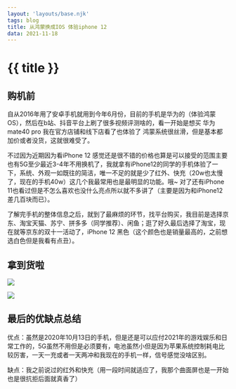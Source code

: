 ```yaml
---
layout: 'layouts/base.njk'
tags: blog
title: 从鸿蒙换成IOS 体验iphone 12
data: 2021-11-18
---
```


# {{ title }}

## 购机前

自从2016年用了安卓手机就用到今年6月份，目前的手机是华为的（体验鸿蒙OS），然后在b站、抖音平台上刷了很多视频评测啥的，看一开始是想买 华为mate40 pro 我在官方店铺和线下店看了也体验了 鸿蒙系统很丝滑，但是基本都加价或者没货，这就很难受了。

不过因为近期因为看iPhone 12 感觉还是很不错的价格也算是可以接受的范围主要也有5G至少最近3-4年不用换机了，我就拿有iPhone12的同学的手机体验了一下，系统、外观一如既往的简洁，唯一不足的就是少了红外、快充（20w也太慢了，现在的手机40w）这几个我最常用也是最明显的功能。哦~ 对了还有iPhone 11也看过但是不怎么喜欢也没什么亮点所以就不多讲了（主要是因为和iPhone12差几百块而已）。

了解完手机的整体信息之后，就到了最麻烦的环节，找平台购买，我目前是选择京东、淘宝天猫、苏宁、拼多多（同学推荐）、闲鱼；逛了好久最后选择了淘宝，现在就等京东的双十一活动了，iPhone 12 黑色（这个颜色也是销量最高的，之前想选白色但是我看有点丑）。

## 拿到货啦

![](https://s6.jpg.cm/2021/11/25/LIW3w5.jpg)

![](https://s6.jpg.cm/2021/11/25/LIWRfy.jpg)

## 最后的优缺点总结

优点：虽然是2020年10月13日的手机，但是还是可以应付2021年的游戏娱乐和日常工作的，5G虽然不用但是必须要有，电池虽然小但是因为苹果系统控制耗电比较厉害，一天一充或者一天两冲和我现在的手机一样，信号感觉没啥区别。

缺点：我之前说过的红外和快充（用一段时间就适应了，我那个曲面屏也是一开始也是很抗拒后面就真香了）
